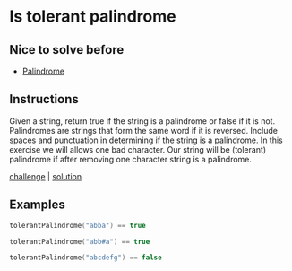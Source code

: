 # Is tolerant palindrome

## Nice to solve before

- [Palindrome](../basic/IsPalindrome.md)

## Instructions

Given a string, return true if the string is a palindrome or false if it is not. Palindromes are strings that form the
same word if it is reversed. Include spaces and punctuation in determining if the string is a palindrome. In this
exercise we will allows one bad character. Our string will be (tolerant) palindrome if after removing one character
string is a palindrome.

[challenge](challenge.kt) | [solution](solution.kt)

## Examples

```kotlin
tolerantPalindrome("abba") == true

tolerantPalindrome("abb#a") == true

tolerantPalindrome("abcdefg") == false
```